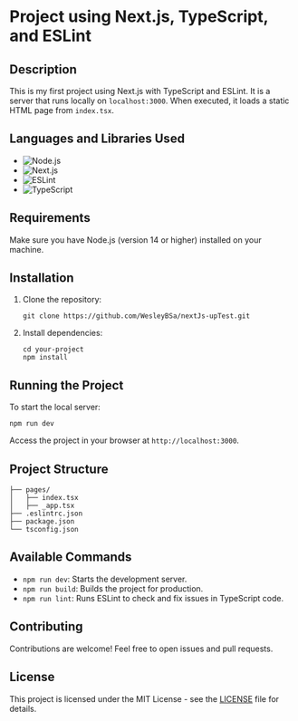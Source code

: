 # Project using Next.js, TypeScript, and ESLint

## Description
This is my first project using Next.js with TypeScript and ESLint. It is a server that runs locally on `localhost:3000`. When executed, it loads a static HTML page from `index.tsx`.

## Languages and Libraries Used
- ![Node.js](https://img.shields.io/badge/Node.js-14.x-green)
- ![Next.js](https://img.shields.io/badge/Next.js-12.x-blue)
- ![ESLint](https://img.shields.io/badge/ESLint-latest-orange)
- ![TypeScript](https://img.shields.io/badge/TypeScript-4.x-blueviolet)

## Requirements
Make sure you have Node.js (version 14 or higher) installed on your machine.

## Installation
1. Clone the repository:
   ```
   git clone https://github.com/WesleyBSa/nextJs-upTest.git
   ```
2. Install dependencies:
   ```
   cd your-project
   npm install
   ```

## Running the Project
To start the local server:
```
npm run dev
```
Access the project in your browser at `http://localhost:3000`.

## Project Structure
```
├── pages/
│   ├── index.tsx
│   ├── _app.tsx
├── .eslintrc.json
├── package.json
└── tsconfig.json
```

## Available Commands
- `npm run dev`: Starts the development server.
- `npm run build`: Builds the project for production.
- `npm run lint`: Runs ESLint to check and fix issues in TypeScript code.

## Contributing
Contributions are welcome! Feel free to open issues and pull requests.

## License
This project is licensed under the MIT License - see the [LICENSE](LICENSE) file for details.
